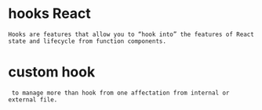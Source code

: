 # hooks React
```
Hooks are features that allow you to “hook into” the features of React state and lifecycle from function components.
```
# custom hook 
```
 to manage more than hook from one affectation from internal or external file. 
```